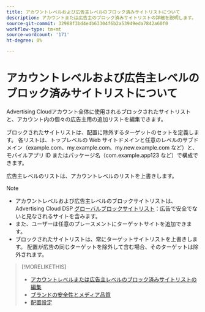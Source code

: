 ```yaml
---
title: アカウントレベルおよび広告主レベルのブロック済みサイトリストについて
description: アカウントまたは広告主のブロック済みサイトリストの詳細を説明します。
source-git-commit: 32988f3bd4e4b63304f6b2a53949eda7842a60f0
workflow-type: tm+mt
source-wordcount: '171'
ht-degree: 0%

---
```


# アカウントレベルおよび広告主レベルのブロック済みサイトリストについて

Advertising Cloudアカウント全体に使用されるブロックされたサイトリストと、アカウント内の個々の広告主用の追加リストを編集できます。

ブロックされたサイトリストは、配置に除外するターゲットのセットを定義します。 各リストは、トップレベルの Web サイトドメインと任意のレベルのサブドメイン（example.com、my.example.com、my.new.example.com など）と、モバイルアプリ ID またはパッケージ名（com.example.app123 など）で構成できます。

広告主レベルのリストは、アカウントレベルのリストを上書きします。

>[!NOTE]
>
>* アカウントレベルおよび広告主レベルのブロックサイトリストは、Advertising Cloud DSP [グローバルブロックサイトリスト](/help/dsp/introduction/features/brand-safety-media-quality.md)：広告で安全でないと見なされるサイトを含みます。
>* また、ユーザーは任意のプレースメントにターゲットサイトを追加できます。
>* ブロックされたサイトリストは、常にターゲットサイトリストを上書きします。 配置が広告の同じターゲットを除外して含む場合、そのターゲットは除外されます。


>[!MORELIKETHIS]
>
>* [アカウントレベルまたは広告主レベルのブロック済みサイトリストの編集](/help/dsp/admin/blocked-sites-list-edit.md)
>* [ブランドの安全性とメディア品質](/help/dsp/introduction/features/brand-safety-media-quality.md)
>* [配置設定](/help/dsp/campaign-management/placements/placement-settings.md)


